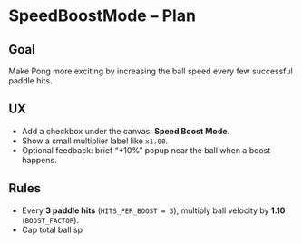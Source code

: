 # SpeedBoostMode – Plan

## Goal
Make Pong more exciting by increasing the ball speed every few successful paddle hits.

## UX
- Add a checkbox under the canvas: **Speed Boost Mode**.
- Show a small multiplier label like `x1.00`.
- Optional feedback: brief “+10%” popup near the ball when a boost happens.

## Rules
- Every **3 paddle hits** (`HITS_PER_BOOST = 3`), multiply ball velocity by **1.10** (`BOOST_FACTOR`).
- Cap total ball sp
